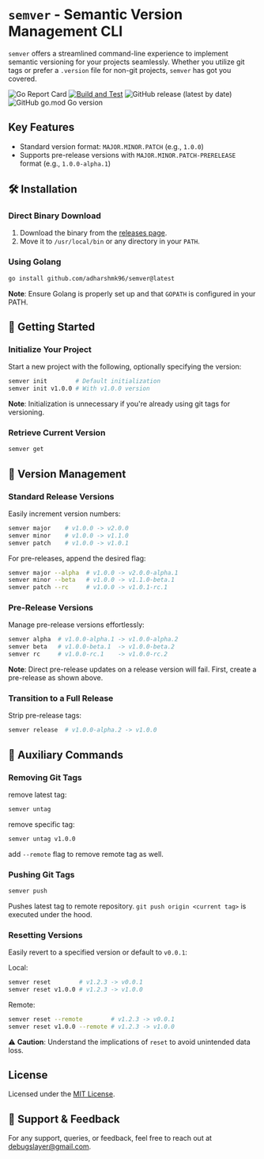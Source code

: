 # `semver` - Semantic Version Management CLI

`semver` offers a streamlined command-line experience to implement semantic versioning for your projects seamlessly. Whether you utilize git tags or prefer a `.version` file for non-git projects, `semver` has got you covered.

![Go Report Card](https://goreportcard.com/badge/github.com/adharshmk96/semver)
[![Build and Test](https://github.com/adharshmk96/semver/actions/workflows/go-build-test.yml/badge.svg)](https://github.com/adharshmk96/semver/actions/workflows/go-build-test.yml)
![GitHub release (latest by date)](https://img.shields.io/github/v/release/adharshmk96/semver)
![GitHub go.mod Go version](https://img.shields.io/github/go-mod/go-version/adharshmk96/semver)

## Key Features
- Standard version format: `MAJOR.MINOR.PATCH` (e.g., `1.0.0`)
- Supports pre-release versions with `MAJOR.MINOR.PATCH-PRERELEASE` format (e.g., `1.0.0-alpha.1`)

## 🛠 Installation

### Direct Binary Download
1. Download the binary from the [releases page](https://github.com/adharshmk96/semver/releases).
2. Move it to `/usr/local/bin` or any directory in your `PATH`.

### Using Golang 
```bash
go install github.com/adharshmk96/semver@latest
```
**Note**: Ensure Golang is properly set up and that `GOPATH` is configured in your PATH.

## 🚀 Getting Started

### Initialize Your Project
Start a new project with the following, optionally specifying the version:
```bash
semver init        # Default initialization
semver init v1.0.0 # With v1.0.0 version
```
**Note**: Initialization is unnecessary if you're already using git tags for versioning.

### Retrieve Current Version
```bash
semver get
```

## 📖 Version Management

### Standard Release Versions
Easily increment version numbers:
```bash
semver major    # v1.0.0 -> v2.0.0
semver minor    # v1.0.0 -> v1.1.0
semver patch    # v1.0.0 -> v1.0.1
```
For pre-releases, append the desired flag:
```bash
semver major --alpha  # v1.0.0 -> v2.0.0-alpha.1
semver minor --beta   # v1.0.0 -> v1.1.0-beta.1
semver patch --rc     # v1.0.0 -> v1.0.1-rc.1
```

### Pre-Release Versions
Manage pre-release versions effortlessly:
```bash
semver alpha  # v1.0.0-alpha.1 -> v1.0.0-alpha.2
semver beta   # v1.0.0-beta.1  -> v1.0.0-beta.2
semver rc     # v1.0.0-rc.1    -> v1.0.0-rc.2
```
**Note**: Direct pre-release updates on a release version will fail. First, create a pre-release as shown above.

### Transition to a Full Release
Strip pre-release tags:
```bash
semver release  # v1.0.0-alpha.2 -> v1.0.0
```

## 📝 Auxiliary Commands

### Removing Git Tags

remove latest tag:
```bash
semver untag
```
remove specific tag:
```bash
semver untag v1.0.0
```

add `--remote` flag to remove remote tag as well.

### Pushing Git Tags
```bash
semver push
```
Pushes latest tag to remote repository. `git push origin <current tag>` is executed under the hood.

### Resetting Versions

Easily revert to a specified version or default to `v0.0.1`:

Local:
```bash
semver reset        # v1.2.3 -> v0.0.1
semver reset v1.0.0 # v1.2.3 -> v1.0.0
```
Remote:
```bash
semver reset --remote        # v1.2.3 -> v0.0.1
semver reset v1.0.0 --remote # v1.2.3 -> v1.0.0
```

⚠️ **Caution**: Understand the implications of `reset` to avoid unintended data loss.

## License
Licensed under the [MIT License](#).

## 🤝 Support & Feedback
For any support, queries, or feedback, feel free to reach out at [debugslayer@gmail.com](mailto:debugslayer@gmail.com).
